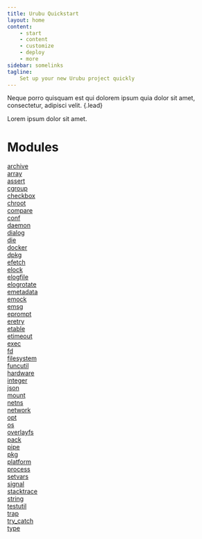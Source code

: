 ```yaml
---
title: Urubu Quickstart
layout: home 
content:
    - start
    - content
    - customize
    - deploy
    - more 
sidebar: somelinks
tagline:
    Set up your new Urubu project quickly
---
```

Neque porro quisquam est qui dolorem ipsum quia dolor sit amet, consectetur, adipisci velit.
{.lead}

Lorem ipsum dolor sit amet. 

# Modules
[archive](archive.md)<br>
[array](array.md)<br>
[assert](assert.md)<br>
[cgroup](cgroup.md)<br>
[checkbox](checkbox.md)<br>
[chroot](chroot.md)<br>
[compare](compare.md)<br>
[conf](conf.md)<br>
[daemon](daemon.md)<br>
[dialog](dialog.md)<br>
[die](die.md)<br>
[docker](docker.md)<br>
[dpkg](dpkg.md)<br>
[efetch](efetch.md)<br>
[elock](elock.md)<br>
[elogfile](elogfile.md)<br>
[elogrotate](elogrotate.md)<br>
[emetadata](emetadata.md)<br>
[emock](emock.md)<br>
[emsg](emsg.md)<br>
[eprompt](eprompt.md)<br>
[eretry](eretry.md)<br>
[etable](etable.md)<br>
[etimeout](etimeout.md)<br>
[exec](exec.md)<br>
[fd](fd.md)<br>
[filesystem](filesystem.md)<br>
[funcutil](funcutil.md)<br>
[hardware](hardware.md)<br>
[integer](integer.md)<br>
[json](json.md)<br>
[mount](mount.md)<br>
[netns](netns.md)<br>
[network](network.md)<br>
[opt](opt.md)<br>
[os](os.md)<br>
[overlayfs](overlayfs.md)<br>
[pack](pack.md)<br>
[pipe](pipe.md)<br>
[pkg](pkg.md)<br>
[platform](platform.md)<br>
[process](process.md)<br>
[setvars](setvars.md)<br>
[signal](signal.md)<br>
[stacktrace](stacktrace.md)<br>
[string](string.md)<br>
[testutil](testutil.md)<br>
[trap](trap.md)<br>
[try_catch](try_catch.md)<br>
[type](type.md)<br>
